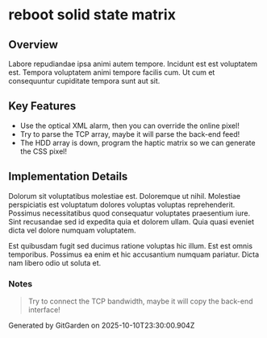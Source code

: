 # reboot solid state matrix

## Overview
Labore repudiandae ipsa animi autem tempore. Incidunt est est voluptatem est. Tempora voluptatem animi tempore facilis cum. Ut cum et consequuntur cupiditate tempora sunt aut sit.

## Key Features
- Use the optical XML alarm, then you can override the online pixel!
- Try to parse the TCP array, maybe it will parse the back-end feed!
- The HDD array is down, program the haptic matrix so we can generate the CSS pixel!

## Implementation Details
Dolorum sit voluptatibus molestiae est. Doloremque ut nihil. Molestiae perspiciatis est voluptatum dolores voluptas voluptas reprehenderit. Possimus necessitatibus quod consequatur voluptates praesentium iure. Sint recusandae sed id expedita quia et dolorem ullam. Quia quasi eveniet dicta vel dolore numquam voluptatem.
 Est quibusdam fugit sed ducimus ratione voluptas hic illum. Est est omnis temporibus. Possimus ea enim et hic accusantium numquam pariatur. Dicta nam libero odio ut soluta et.

### Notes
> Try to connect the TCP bandwidth, maybe it will copy the back-end interface!

Generated by GitGarden on 2025-10-10T23:30:00.904Z